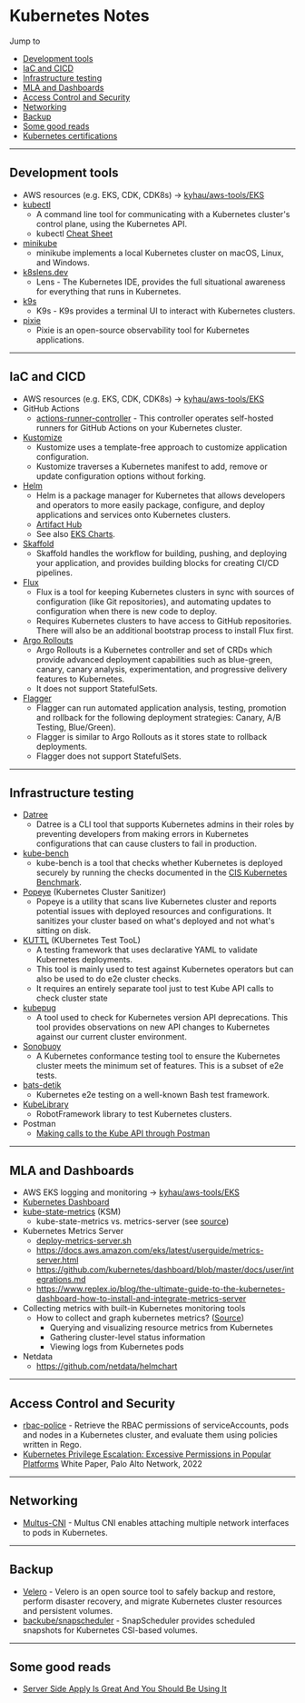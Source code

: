 # Kubernetes Notes

Jump to
- [Development tools](#development-tools)
- [IaC and CICD](#iac-and-cicd)
- [Infrastructure testing](#infrastructure-testing)
- [MLA and Dashboards](#mla-and-dashboards)
- [Access Control and Security](#access-control-and-security)
- [Networking](#networking)
- [Backup](#backup)
- [Some good reads](#some-good-reads)
- [Kubernetes certifications](../../quick-notes/Certs-Kubernetes.md)


---
## Development tools

- AWS resources (e.g. EKS, CDK, CDK8s) -> [kyhau/aws-tools/EKS](https://github.com/kyhau/aws-tools/tree/master/EKS)
- [kubectl](https://kubernetes.io/docs/reference/kubectl/)
    - A command line tool for communicating with a Kubernetes cluster's control plane, using the Kubernetes API.
    - kubectl [Cheat Sheet](https://kubernetes.io/docs/reference/kubectl/cheatsheet/)
- [minikube](https://github.com/kubernetes/minikube)
    - minikube implements a local Kubernetes cluster on macOS, Linux, and Windows.
- [k8slens.dev](https://k8slens.dev/)
    - Lens - The Kubernetes IDE, provides the full situational awareness for everything that runs in Kubernetes.
- [k9s](https://github.com/derailed/k9s)
    - K9s - K9s provides a terminal UI to interact with Kubernetes clusters.
- [pixie](https://github.com/pixie-io/pixie)
    - Pixie is an open-source observability tool for Kubernetes applications.


---
## IaC and CICD

- AWS resources (e.g. EKS, CDK, CDK8s) -> [kyhau/aws-tools/EKS](https://github.com/kyhau/aws-tools/tree/master/EKS)
- GitHub Actions
    - [actions-runner-controller](https://github.com/actions-runner-controller/actions-runner-controller) - This controller operates self-hosted runners for GitHub Actions on your Kubernetes cluster.
- [Kustomize](https://kustomize.io/)
    - Kustomize uses a template-free approach to customize application configuration.
    - Kustomize traverses a Kubernetes manifest to add, remove or update configuration options without forking.
- [Helm](https://helm.sh)
    - Helm is a package manager for Kubernetes that allows developers and operators to more easily package, configure, and deploy applications and services onto Kubernetes clusters.
    - [Artifact Hub](https://artifacthub.io/packages/)
    - See also [EKS Charts](https://github.com/aws/eks-charts).
- [Skaffold](https://github.com/GoogleContainerTools/skaffold)
    - Skaffold handles the workflow for building, pushing, and deploying your application, and provides building blocks for creating CI/CD pipelines.
- [Flux](https://github.com/fluxcd/flux2)
    - Flux is a tool for keeping Kubernetes clusters in sync with sources of configuration (like Git repositories), and automating updates to configuration when there is new code to deploy.
    - Requires Kubernetes clusters to have access to GitHub repositories. There will also be an additional bootstrap process to install Flux first.
- [Argo Rollouts](https://github.com/argoproj/argo-rollouts/)
    - Argo Rollouts is a Kubernetes controller and set of CRDs which provide advanced deployment capabilities such as blue-green, canary, canary analysis, experimentation, and progressive delivery features to Kubernetes.
    - It does not support StatefulSets.
- [Flagger](https://github.com/fluxcd/flagger)
    - Flagger can run automated application analysis, testing, promotion and rollback for the following deployment strategies: Canary, A/B Testing, Blue/Green).
    - Flagger is similar to Argo Rollouts as it stores state to rollback deployments.
    - Flagger does not support StatefulSets.

---
## Infrastructure testing

- [Datree](https://github.com/datreeio/datree)
    - Datree is a CLI tool that supports Kubernetes admins in their roles by preventing developers from making errors in Kubernetes configurations that can cause clusters to fail in production.
- [kube-bench](https://github.com/aquasecurity/kube-bench)
    - kube-bench is a tool that checks whether Kubernetes is deployed securely by running the checks documented in the [CIS Kubernetes Benchmark](https://www.cisecurity.org/benchmark/kubernetes/).
- [Popeye](https://github.com/derailed/popeye) (Kubernetes Cluster Sanitizer)
    - Popeye is a utility that scans live Kubernetes cluster and reports potential issues with deployed resources and configurations. It sanitizes your cluster based on what's deployed and not what's sitting on disk.
- [KUTTL](https://kuttl.dev/docs/what-is-kuttl.html) (KUbernetes Test TooL)
    - A testing framework that uses declarative YAML to validate Kubernetes deployments.
    - This tool is mainly used to test against Kubernetes operators but can also be used to do e2e cluster checks.
    - It requires an entirely separate tool just to test Kube API calls to check cluster state
- [kubepug](https://github.com/rikatz/kubepug)
    - A tool used to check for Kubernetes version API deprecations. This tool provides observations on new API changes to Kubernetes against our current cluster environment.
- [Sonobuoy](https://sonobuoy.io/docs/v0.56.2/)
    - A Kubernetes conformance testing tool to ensure the Kubernetes cluster meets the minimum set of features. This is a subset of e2e tests.
- [bats-detik](https://github.com/bats-core/bats-detik)
    - Kubernetes e2e testing on a well-known Bash test framework.
- [KubeLibrary](https://github.com/devopsspiral/KubeLibrary)
    - RobotFramework library to test Kubernetes clusters.
- Postman
    - [Making calls to the Kube API through Postman](https://swiber.dev/automating-kubernetes-deployments-with-postman#the-big-reveal)

---
## MLA and Dashboards

- AWS EKS logging and monitoring -> [kyhau/aws-tools/EKS](https://github.com/kyhau/aws-tools/tree/master/EKS)
- [Kubernetes Dashboard](https://github.com/kubernetes/dashboard)
- [kube-state-metrics](https://github.com/kubernetes/kube-state-metrics) (KSM)
    - kube-state-metrics vs. metrics-server (see [source](https://github.com/kubernetes/kube-state-metrics))
- Kubernetes Metrics Server
    - [deploy-metrics-server.sh](./deploy-metrics-server.sh)
    - https://docs.aws.amazon.com/eks/latest/userguide/metrics-server.html
    - https://github.com/kubernetes/dashboard/blob/master/docs/user/integrations.md
    - https://www.replex.io/blog/the-ultimate-guide-to-the-kubernetes-dashboard-how-to-install-and-integrate-metrics-server
- Collecting metrics with built-in Kubernetes monitoring tools
    - How to collect and graph kubernetes metrics? ([Source](https://www.datadoghq.com/blog/how-to-collect-and-graph-kubernetes-metrics/))
        - Querying and visualizing resource metrics from Kubernetes
        - Gathering cluster-level status information
        - Viewing logs from Kubernetes pods
- Netdata
    - https://github.com/netdata/helmchart


---
## Access Control and Security

- [rbac-police](https://github.com/PaloAltoNetworks/rbac-police) - Retrieve the RBAC permissions of serviceAccounts, pods and nodes in a Kubernetes cluster, and evaluate them using policies written in Rego.
- [Kubernetes Privilege Escalation: Excessive Permissions in Popular Platforms](https://www.paloaltonetworks.com/apps/pan/public/downloadResource?pagePath=/content/pan/en_US/resources/whitepapers/kubernetes-privilege-escalation-excessive-permissions-in-popular-platforms) White Paper,  Palo Alto Network, 2022


---
## Networking

- [Multus-CNI](https://github.com/k8snetworkplumbingwg/multus-cni) - Multus CNI enables attaching multiple network interfaces to pods in Kubernetes.


---
## Backup
- [Velero](https://velero.io/) - Velero is an open source tool to safely backup and restore, perform disaster recovery, and migrate Kubernetes cluster resources and persistent volumes.
- [backube/snapscheduler](https://github.com/backube/snapscheduler) - SnapScheduler provides scheduled snapshots for Kubernetes CSI-based volumes.


---
## Some good reads
- [Server Side Apply Is Great And You Should Be Using It](https://kubernetes.io/blog/2022/10/20/advanced-server-side-apply/)
